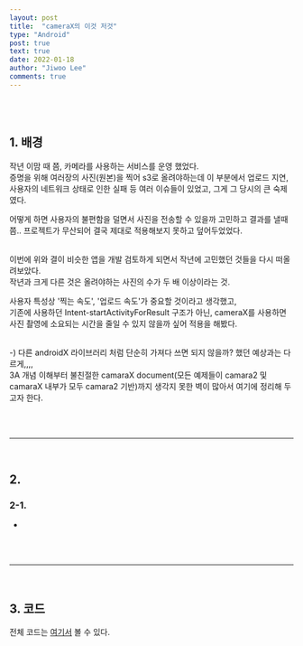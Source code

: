 ```yaml
---
layout: post
title:  "cameraX의 이것 저것"
type: "Android"
post: true
text: true
date: 2022-01-18
author: "Jiwoo Lee"
comments: true
---
```


<br><br>
## 1. 배경
작년 이맘 때 쯤, 카메라를 사용하는 서비스를 운영 했었다.<br>
증명을 위해 여러장의 사진(원본)을 찍어 s3로 올려야하는데 이 부분에서 업로드 지연, 사용자의 네트워크 상태로 인한 실패 등 여러 이슈들이 있었고, 그게 그 당시의 큰 숙제였다.<br>

어떻게 하면 사용자의 불편함을 덜면서 사진을 전송할 수 있을까 고민하고 결과를 낼때쯤.. 프로젝트가 무산되어 결국 제대로 적용해보지 못하고 덮어두었었다.

<br>
이번에 위와 결이 비슷한 앱을 개발 검토하게 되면서 작년에 고민했던 것들을 다시 떠올려보았다.<br>
작년과 크게 다른 것은 올려야하는 사진의 수가 두 배 이상이라는 것.<br>

사용자 특성상 '찍는 속도', '업로드 속도'가 중요할 것이라고 생각했고, <br>
기존에 사용하던 Intent-startActivityForResult 구조가 아닌, cameraX를 사용하면 사진 촬영에 소요되는 시간을 줄일 수 있지 않을까 싶어 적용을 해봤다.

<br>
-) 다른 androidX 라이브러리 처럼 단순히 가져다 쓰면 되지 않을까? 했던 예상과는 다르게,,,,<br>
3A 개념 이해부터 불친절한 camaraX document(모든 예제들이 camara2 및 camaraX 내부가 모두 camara2 기반)까지 생각지 못한 벽이 많아서 여기에 정리해 두고자 한다.



<br><br>
<hr><br>

## 2. 
### 2-1. 
* 


<br><br>
<hr><br>

## 3. 코드
전체 코드는 [여기서](https://github.com/jwl-97/camera-samples/tree/main/CameraXBasic/app/src/main/java/com/android/example/cameraxbasic) 볼 수 있다.
<br><br>
